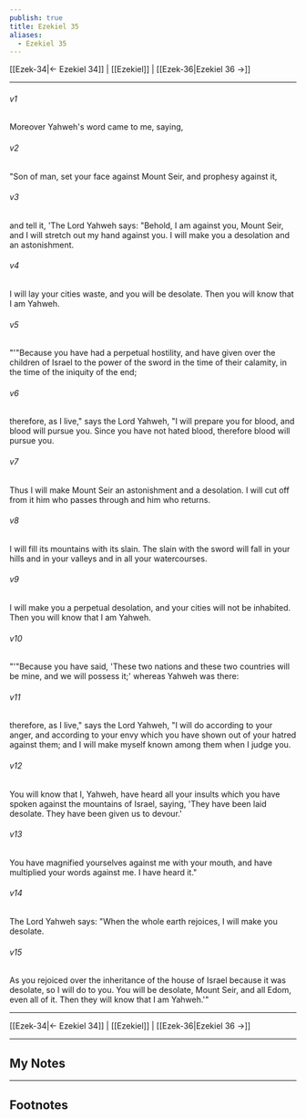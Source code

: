 ```yaml
---
publish: true
title: Ezekiel 35
aliases:
  - Ezekiel 35
---
```


[[Ezek-34|← Ezekiel 34]] | [[Ezekiel]] | [[Ezek-36|Ezekiel 36 →]]
***



###### v1 
Moreover Yahweh's word came to me, saying, 

###### v2 
"Son of man, set your face against Mount Seir, and prophesy against it, 

###### v3 
and tell it, 'The Lord Yahweh says: "Behold, I am against you, Mount Seir, and I will stretch out my hand against you. I will make you a desolation and an astonishment. 

###### v4 
I will lay your cities waste, and you will be desolate. Then you will know that I am Yahweh. 

###### v5 
"'"Because you have had a perpetual hostility, and have given over the children of Israel to the power of the sword in the time of their calamity, in the time of the iniquity of the end; 

###### v6 
therefore, as I live," says the Lord Yahweh, "I will prepare you for blood, and blood will pursue you. Since you have not hated blood, therefore blood will pursue you. 

###### v7 
Thus I will make Mount Seir an astonishment and a desolation. I will cut off from it him who passes through and him who returns. 

###### v8 
I will fill its mountains with its slain. The slain with the sword will fall in your hills and in your valleys and in all your watercourses. 

###### v9 
I will make you a perpetual desolation, and your cities will not be inhabited. Then you will know that I am Yahweh. 

###### v10 
"'"Because you have said, 'These two nations and these two countries will be mine, and we will possess it;' whereas Yahweh was there: 

###### v11 
therefore, as I live," says the Lord Yahweh, "I will do according to your anger, and according to your envy which you have shown out of your hatred against them; and I will make myself known among them when I judge you. 

###### v12 
You will know that I, Yahweh, have heard all your insults which you have spoken against the mountains of Israel, saying, 'They have been laid desolate. They have been given us to devour.' 

###### v13 
You have magnified yourselves against me with your mouth, and have multiplied your words against me. I have heard it." 

###### v14 
The Lord Yahweh says: "When the whole earth rejoices, I will make you desolate. 

###### v15 
As you rejoiced over the inheritance of the house of Israel because it was desolate, so I will do to you. You will be desolate, Mount Seir, and all Edom, even all of it. Then they will know that I am Yahweh.'"

***
[[Ezek-34|← Ezekiel 34]] | [[Ezekiel]] | [[Ezek-36|Ezekiel 36 →]]

---
## My Notes

---
## Footnotes